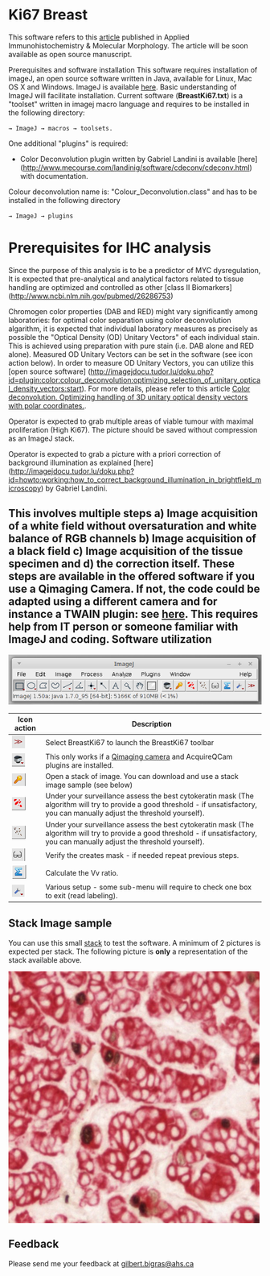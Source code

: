 
Ki67 Breast
==========
This software refers to this [article](http://www.ncbi.nlm.nih.gov/pubmed/27093453) published in Applied Immunohistochemistry & Molecular Morphology. The article will be soon available as open source manuscript.

Prerequisites and software installation
This software requires installation of imageJ, an open source software written in Java, available for Linux, Mac OS X and Windows. ImageJ is available [here](https://imagej.nih.gov/ij/). Basic understanding of ImageJ will facilitate installation.
Current software (**BreastKi67.txt**) is a "toolset" written in imagej macro language and requires to be installed in the following directory:
```
→ ImageJ → macros → toolsets.
```

One additional "plugins" is required:
* Color Deconvolution plugin written by Gabriel Landini is available [here] (http://www.mecourse.com/landinig/software/cdeconv/cdeconv.html) with documentation.

Colour deconvolution name is: "Colour_Deconvolution.class" and has to be installed in the following directory
```
→ ImageJ → plugins
```
Prerequisites for IHC analysis
==========
Since the purpose of this analysis is to be a predictor of MYC dysregulation, It is expected that pre-analytical and analytical factors related to tissue handling are optimized and controlled as other [class II Biomarkers] (http://www.ncbi.nlm.nih.gov/pubmed/26286753)

Chromogen color properties (DAB and RED) might vary significantly among laboratories: for optimal color separation using color deconvolution algarithm, it is expected that individual laboratory measures as precisely as possible the "Optical Density (OD) Unitary Vectors" of each individual stain. This is achieved using preparation with pure stain (i.e. DAB alone and RED alone). Measured OD Unitary Vectors can be set in the software (see icon action below).
In order to measure OD Unitary Vectors, you can utilize this [open source software] (http://imagejdocu.tudor.lu/doku.php?id=plugin:color:colour_deconvolution:optimizing_selection_of_unitary_optical_density_vectors:start). For more details, please refer to this article [Color deconvolution. Optimizing handling of 3D unitary optical density vectors with polar coordinates.](http://www.ncbi.nlm.nih.gov/pubmed/23016461).

Operator is expected to grab multiple areas of viable tumour with maximal proliferation (High Ki67). The picture should be saved without compression as an ImageJ stack.

Operator is expected to grab a picture with a priori correction of background illumination as explained [here] (http://imagejdocu.tudor.lu/doku.php?id=howto:working:how_to_correct_background_illumination_in_brightfield_microscopy) by Gabriel Landini.

This involves multiple steps a) Image acquisition of a white field without oversaturation and white balance of RGB channels b) Image acquisition of a black field c) Image acquisition of the tissue specimen and d) the correction itself. These steps are available in the offered software if you use a Qimaging Camera. If not, the code could be adapted using a different camera and for instance a TWAIN plugin: see [here](https://imagej.nih.gov/ij/plugins/index.html#acq). This requires help from IT person or someone familiar with ImageJ and coding.
Software utilization
---------------
![hello](/pictures/KI67BreastImageJ.png) 

Icon action | Description
------------ | -------------
![](/pictures/selector.png) | Select BreastKi67 to launch the BreastKi67 toolbar 
![](/pictures/camera.png) | This only works if a [Qimaging camera](http://www.qimaging.com/) and AcquireQCam plugins are installed.  
![](/pictures/key.png) | Open a stack of image. You can download and use a stack image sample (see below)  
![](/pictures/cytokerat.png) | Under your surveillance assess the best cytokeratin mask (The algorithm will try to provide a good threshold - if unsatisfactory, you can manually adjust the threshold yourself).
![](/pictures/ki67.png) | Under your surveillance assess the best cytokeratin mask (The algorithm will try to provide a good threshold - if unsatisfactory, you can manually adjust the threshold yourself).
![](/pictures/lunettes.png) | Verify the creates mask - if needed repeat previous steps.
![](/pictures/sigma.png) | Calculate the Vv ratio.
![](/pictures/setup.png) | Various setup - some sub-menu will require to check one box to exit (read labeling).


Stack Image sample
-----------------
You can use this small [stack](/pictures/sample.tif) to test the software. A minimum of 2 pictures is expected per stack. The following picture is **only** a representation of the stack available above.

<a href="url"><img src="/pictures/sample.jpg" align="center" height="500" width="500" ></a> 

Feedback
-----------------

Please send me your feedback at gilbert.bigras@ahs.ca

